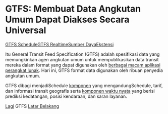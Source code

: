 # GTFS: Membuat Data Angkutan Umum Dapat Diakses Secara Universal

<div class="landing-page">
    <a class="button" href="schedule">GTFS Schedule</a><a class="button" href="realtime">GTFS Realtime</a><a class="button" href="resources">Sumber Daya</a><a class="button" href="extensions">Ekstensi</a>
</div>

Itu General Transit Feed Specification (GTFS) adalah spesifikasi data yang memungkinkan agen angkutan umum untuk mempublikasikan data transit mereka dalam format yang dapat digunakan oleh [berbagai macam aplikasi perangkat lunak](resources/apps). Hari ini, GTFS format data digunakan oleh ribuan penyedia angkutan umum.

GTFS dibagi menjadiSchedule [komponen](schedule) yang mengandungSchedule, tarif, dan informasi transit geografis serta [komponen waktu nyata](realtime) yang berisi prediksi kedatangan, posisi kendaraan, dan saran layanan.

[Lagi](background.md) GTFS [Latar Belakang](background.md)
